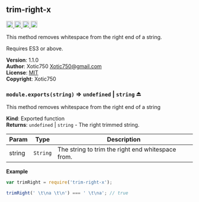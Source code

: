 <a name="module_trim-right-x"></a>

## trim-right-x
<a href="https://travis-ci.org/Xotic750/trim-right-x"
title="Travis status">
<img
src="https://travis-ci.org/Xotic750/trim-right-x.svg?branch=master"
alt="Travis status" height="18">
</a>
<a href="https://david-dm.org/Xotic750/trim-right-x"
title="Dependency status">
<img src="https://david-dm.org/Xotic750/trim-right-x.svg"
alt="Dependency status" height="18"/>
</a>
<a
href="https://david-dm.org/Xotic750/trim-right-x#info=devDependencies"
title="devDependency status">
<img src="https://david-dm.org/Xotic750/trim-right-x/dev-status.svg"
alt="devDependency status" height="18"/>
</a>
<a href="https://badge.fury.io/js/trim-right-x" title="npm version">
<img src="https://badge.fury.io/js/trim-right-x.svg"
alt="npm version" height="18">
</a>

This method removes whitespace from the right end of a string.

Requires ES3 or above.

**Version**: 1.1.0  
**Author**: Xotic750 <Xotic750@gmail.com>  
**License**: [MIT](&lt;https://opensource.org/licenses/MIT&gt;)  
**Copyright**: Xotic750  
<a name="exp_module_trim-right-x--module.exports"></a>

### `module.exports(string)` ⇒ <code>undefined</code> \| <code>string</code> ⏏
This method removes whitespace from the right end of a string

**Kind**: Exported function  
**Returns**: <code>undefined</code> \| <code>string</code> - The right trimmed string.  

| Param | Type | Description |
| --- | --- | --- |
| string | <code>String</code> | The string to trim the right end whitespace from. |

**Example**  
```js
var trimRight = require('trim-right-x');

trimRight(' \t\na \t\n') === ' \t\na'; // true
```
